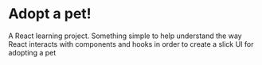 # Adopt a pet!

A React learning project. 
Something simple to help understand the way React interacts with components and hooks in order to create a slick UI for adopting a pet
 
